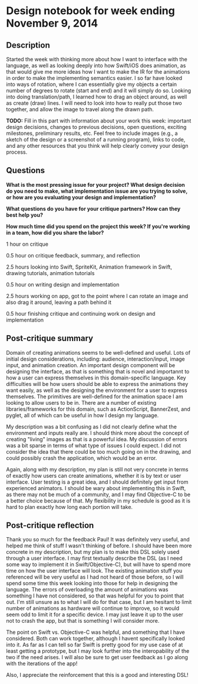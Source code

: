 # Design notebook for week ending November 9, 2014

## Description

Started the week with thinking more about how I want to interface with the language, as well as looking deeply into how Swift/iOS does animation, as that would give me more ideas how I want to make the IR for the animations in order to make the implementing semantics easier. I so far have looked into ways of rotation, where I can essentially give my objects a certain number of degrees to rotate (start and end) and it will simply do so. Looking into doing translation/path, I learned how to drag an object around, as well as create (draw) lines. I will need to look into how to really put those two together, and allow the image to travel along the drawn path.


**TODO:** Fill in this part with information about your work this week:
important design decisions, changes to previous decisions, open questions,
exciting milestones, preliminary results, etc. Feel free to include images
(e.g., a sketch of the design or a screenshot of a running program), links to
code, and any other resources that you think will help clearly convey your
design process.

## Questions

**What is the most pressing issue for your project? What design decision do
you need to make, what implementation issue are you trying to solve, or how
are you evaluating your design and implementation?**

**What questions do you have for your critique partners? How can they best help
you?**

**How much time did you spend on the project this week? If you're working in a
team, how did you share the labor?**

1 hour on critique

0.5 hour on critique feedback, summary, and reflection

2.5 hours looking into Swift, SpriteKit, Animation framework in Swift, drawing tutorials, animation tutorials

0.5 hour on writing design and implementation

2.5 hours working on app, got to the point where I can rotate an image and also drag it around, leaving a path behind it

0.5 hour finishing critique and continuing work on design and implementation


## Post-critique summary

Domain of creating animations seems to be well-defined and useful. Lots of initial design considerations, including: audience, interaction/input, image input, and animation creation. An important design component will be designing the interface, as that is something that is novel and importannt to how a user can express themselves in this domain-specific language. Key difficulties will be how users should be able to express the animations they want easily, as well as the designing the environment for a user to express themselves. The primitives are well-defined for the animation space I am looking to allow users to be in. There are a number of existing libraries/frameworks for this domain, such as ActionScript, BannerZest, and pyglet, all of which can be useful in how I design my language.

My description was a bit confusing as I did not clearly define what the environment and inputs really are. I should think more about the concept of creating "living" images as that is a powerful idea. My discussion of errors was a bit sparse in terms of what type of issues I could expect. I did not consider the idea that there could be too much going on in the drawing, and could possibly crash the application, which would be an error. 

Again, along with my description, my plan is still not very concrete in terms of exactly how users can create animations, whether it is by text or user interface. User testing is a great idea, and I should definitely get input from experienced animators. I should be wary about implementing this in Swift, as there may not be much of a community, and I may find Objective-C to be a better choice because of that. My flexibility in my schedule is good as it is hard to plan exactly how long each portion will take.

## Post-critique reflection

Thank you so much for the feedback Paul! It was definitely very useful, and helped me think of stuff I wasn't thinking of before. I should have been more concrete in my description, but my plan is to make this DSL solely used through a user interface. I may first textually describe the DSL (as I need some way to implement it in Swift/Objective-C), but will have to spend more time on how the user interface will look. The existing animation stuff you referenced will be very useful as I had not heard of those before, so I will spend some time this week looking into those for help in designing the language. The errors of overloading the amount of animations was something I have not considered, so that was helpful for you to point that out. I'm still unsure as to what I will do for that case, but I am hesitant to limit number of animations as hardware will continue to improve, so it would seem odd to limit it for a specific device. I may just leave it up to the user not to crash the app, but that is something I will consider more. 

The point on Swift vs. Objective-C was helpful, and something that I have considered. Both can work together, although I havent specifically looked into it. As far as I can tell so far Swift is pretty good for my use case of at least getting a prototype, but I may look further into the interopability of the two if the need arises. I will also be sure to get user feedback as I go along with the iterations of the app!

Also, I appreciate the reinforcement that this is a good and interesting DSL! 

